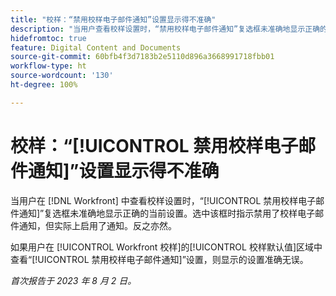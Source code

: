 ```yaml
---
title: "校样：“禁用校样电子邮件通知”设置显示得不准确"
description: "当用户查看校样设置时，“禁用校样电子邮件通知”复选框未准确地显示正确的当前设置。选中该框时指示禁用了校样电子邮件通知，但实际上启用了通知。反之亦然。"
hidefromtoc: true
feature: Digital Content and Documents
source-git-commit: 60bfb4f3d7183b2e5110d896a3668991718fbb01
workflow-type: ht
source-wordcount: '130'
ht-degree: 100%

---
```



# 校样：“[!UICONTROL 禁用校样电子邮件通知]”设置显示得不准确

当用户在 [!DNL Workfront] 中查看校样设置时，“[!UICONTROL 禁用校样电子邮件通知]”复选框未准确地显示正确的当前设置。选中该框时指示禁用了校样电子邮件通知，但实际上启用了通知。反之亦然。

如果用户在 [!UICONTROL Workfront 校样]的[!UICONTROL 校样默认值]区域中查看“[!UICONTROL 禁用校样电子邮件通知]”设置，则显示的设置准确无误。

_首次报告于 2023 年 8 月 2 日。_

